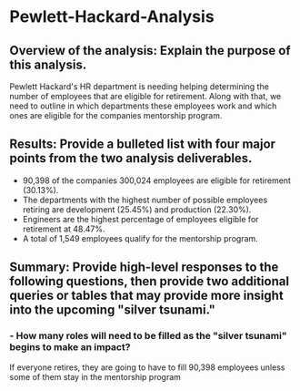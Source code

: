 # Pewlett-Hackard-Analysis

## Overview of the analysis: Explain the purpose of this analysis.
Pewlett Hackard's HR department is needing helping determining the number of employees that are eligible for retirement.  Along with that, we need to outline in which departments these employees work and which ones are eligible for the companies mentorship program.


## Results: Provide a bulleted list with four major points from the two analysis deliverables.
- 90,398 of the companies 300,024 employees are eligible for retirement (30.13%).
- The departments with the highest number of possible employees retiring are development (25.45%) and production (22.30%).
- Engineers are the highest percentage of employees eligible for retirement at 48.47%.
- A total of 1,549 employees qualify for the mentorship program.


## Summary: Provide high-level responses to the following questions, then provide two additional queries or tables that may provide more insight into the upcoming "silver tsunami."
### - How many roles will need to be filled as the "silver tsunami" begins to make an impact?
If everyone retires, they are going to have to fill 90,398 employees unless some of them stay in the mentorship program

